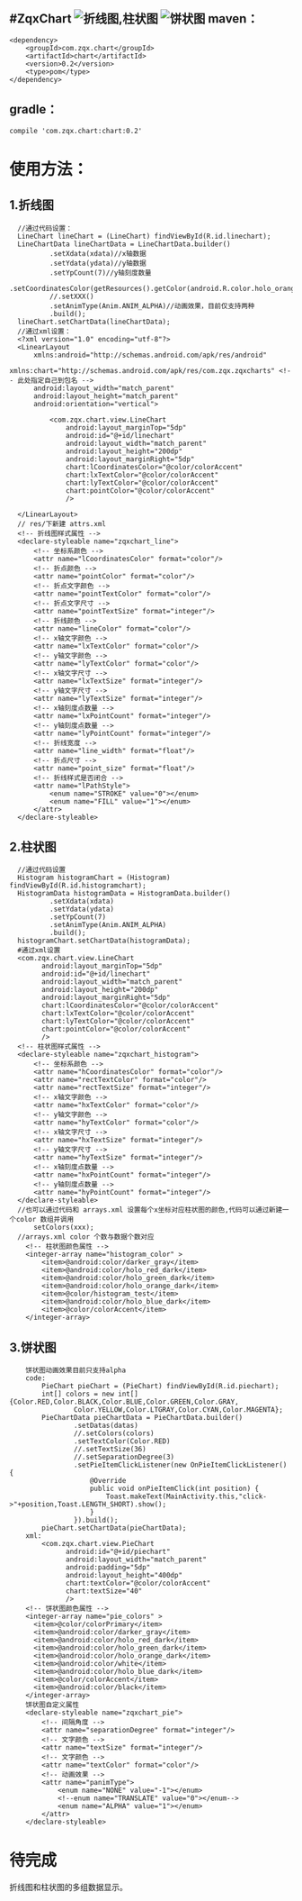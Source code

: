 #ZqxChart
![折线图,柱状图](http://git.oschina.net/uploads/images/2016/0630/141247_00df7a2e_372342.gif "折线图,柱状图")
![饼状图](http://git.oschina.net/uploads/images/2016/0630/141029_c9b91675_372342.gif "饼状图")
maven：
------
    <dependency>
        <groupId>com.zqx.chart</groupId>
        <artifactId>chart</artifactId>
        <version>0.2</version>
        <type>pom</type>
    </dependency>


gradle：
-------
    compile 'com.zqx.chart:chart:0.2'

使用方法：
==========
  1.折线图
  --------
      //通过代码设置：
      LineChart lineChart = (LineChart) findViewById(R.id.linechart);
      LineChartData lineChartData = LineChartData.builder()
              .setXdata(xdata)//x轴数据
              .setYdata(ydata)//y轴数据
              .setYpCount(7)//y轴刻度数量
              .setCoordinatesColor(getResources().getColor(android.R.color.holo_orange_dark))
              //.setXXX()
              .setAnimType(Anim.ANIM_ALPHA)//动画效果，目前仅支持两种
              .build();
      lineChart.setChartData(lineChartData);
      //通过xml设置：
      <?xml version="1.0" encoding="utf-8"?>
      <LinearLayout
          xmlns:android="http://schemas.android.com/apk/res/android"
          xmlns:chart="http://schemas.android.com/apk/res/com.zqx.zqxcharts" <!-- 此处指定自己到包名 -->
          android:layout_width="match_parent"
          android:layout_height="match_parent"
          android:orientation="vertical">
      
              <com.zqx.chart.view.LineChart
                  android:layout_marginTop="5dp"
                  android:id="@+id/linechart"
                  android:layout_width="match_parent"
                  android:layout_height="200dp"
                  android:layout_marginRight="5dp"
                  chart:lCoordinatesColor="@color/colorAccent" 
                  chart:lxTextColor="@color/colorAccent"
                  chart:lyTextColor="@color/colorAccent"
                  chart:pointColor="@color/colorAccent"
                  />
            
      </LinearLayout>
      // res/下新建 attrs.xml
      <!-- 折线图样式属性 -->
      <declare-styleable name="zqxchart_line">
          <!-- 坐标系颜色 -->
          <attr name="lCoordinatesColor" format="color"/>
          <!-- 折点颜色 -->
          <attr name="pointColor" format="color"/>
          <!-- 折点文字颜色 -->
          <attr name="pointTextColor" format="color"/>
          <!-- 折点文字尺寸 -->
          <attr name="pointTextSize" format="integer"/>
          <!-- 折线颜色 -->
          <attr name="lineColor" format="color"/>
          <!-- x轴文字颜色 -->
          <attr name="lxTextColor" format="color"/>
          <!-- y轴文字颜色 -->
          <attr name="lyTextColor" format="color"/>
          <!-- x轴文字尺寸 -->
          <attr name="lxTextSize" format="integer"/>
          <!-- y轴文字尺寸 -->
          <attr name="lyTextSize" format="integer"/>
          <!-- x轴刻度点数量 -->
          <attr name="lxPointCount" format="integer"/>
          <!-- y轴刻度点数量 -->
          <attr name="lyPointCount" format="integer"/>
          <!-- 折线宽度 -->
          <attr name="line_width" format="float"/>
          <!-- 折点尺寸 -->
          <attr name="point_size" format="float"/>
          <!-- 折线样式是否闭合 -->
          <attr name="lPathStyle">
              <enum name="STROKE" value="0"></enum>
              <enum name="FILL" value="1"></enum>
          </attr>
      </declare-styleable>
  2.柱状图
  --------
      //通过代码设置
      Histogram histogramChart = (Histogram) findViewById(R.id.histogramchart);
      HistogramData histogramData = HistogramData.builder()
              .setXdata(xdata)
              .setYdata(ydata)
              .setYpCount(7)
              .setAnimType(Anim.ANIM_ALPHA)
              .build();
      histogramChart.setChartData(histogramData);
      #通过xml设置
      <com.zqx.chart.view.LineChart
            android:layout_marginTop="5dp"
            android:id="@+id/linechart"
            android:layout_width="match_parent"
            android:layout_height="200dp"
            android:layout_marginRight="5dp"
            chart:lCoordinatesColor="@color/colorAccent"
            chart:lxTextColor="@color/colorAccent"
            chart:lyTextColor="@color/colorAccent"
            chart:pointColor="@color/colorAccent"
            />
      <!-- 柱状图样式属性 -->
      <declare-styleable name="zqxchart_histogram">
          <!-- 坐标系颜色 -->
          <attr name="hCoordinatesColor" format="color"/>
          <attr name="rectTextColor" format="color"/>
          <attr name="rectTextSize" format="integer"/>
          <!-- x轴文字颜色 -->
          <attr name="hxTextColor" format="color"/>
          <!-- y轴文字颜色 -->
          <attr name="hyTextColor" format="color"/>
          <!-- x轴文字尺寸 -->
          <attr name="hxTextSize" format="integer"/>
          <!-- y轴文字尺寸 -->
          <attr name="hyTextSize" format="integer"/>
          <!-- x轴刻度点数量 -->
          <attr name="hxPointCount" format="integer"/>
          <!-- y轴刻度点数量 -->
          <attr name="hyPointCount" format="integer"/>
      </declare-styleable>
      //也可以通过代码和 arrays.xml 设置每个x坐标对应柱状图的颜色,代码可以通过新建一个color 数组并调用
          setColors(xxx);
      //arrays.xml color 个数与数据个数对应
        <!-- 柱状图颜色属性 -->
        <integer-array name="histogram_color" >
            <item>@android:color/darker_gray</item>
            <item>@android:color/holo_red_dark</item>
            <item>@android:color/holo_green_dark</item>
            <item>@android:color/holo_orange_dark</item>
            <item>@color/histogram_test</item>
            <item>@android:color/holo_blue_dark</item>
            <item>@color/colorAccent</item>
        </integer-array>
  3.饼状图
  --------
        饼状图动画效果目前只支持alpha
        code:
            PieChart pieChart = (PieChart) findViewById(R.id.piechart);
            int[] colors = new int[]{Color.RED,Color.BLACK,Color.BLUE,Color.GREEN,Color.GRAY,
                    Color.YELLOW,Color.LTGRAY,Color.CYAN,Color.MAGENTA};
            PieChartData pieChartData = PieChartData.builder()
                    .setDatas(datas)
                    //.setColors(colors)
                    .setTextColor(Color.RED)
                    //.setTextSize(36)
                    //.setSeparationDegree(3)
                    .setPieItemClickListener(new OnPieItemClickListener() {
                        @Override
                        public void onPieItemClick(int position) {
                            Toast.makeText(MainActivity.this,"click->"+position,Toast.LENGTH_SHORT).show();
                        }
                    }).build();
            pieChart.setChartData(pieChartData);
        xml:
            <com.zqx.chart.view.PieChart
                  android:id="@+id/piechart"
                  android:layout_width="match_parent"
                  android:padding="5dp"
                  android:layout_height="400dp"
                  chart:textColor="@color/colorAccent"
                  chart:textSize="40"
                  />
        <!-- 饼状图颜色属性 -->
        <integer-array name="pie_colors" >
          <item>@color/colorPrimary</item>
          <item>@android:color/darker_gray</item>
          <item>@android:color/holo_red_dark</item>
          <item>@android:color/holo_green_dark</item>
          <item>@android:color/holo_orange_dark</item>
          <item>@android:color/white</item>
          <item>@android:color/holo_blue_dark</item>
          <item>@color/colorAccent</item>
          <item>@android:color/black</item>
        </integer-array>
        饼状图自定义属性
        <declare-styleable name="zqxchart_pie">
            <!-- 间隔角度 -->
            <attr name="separationDegree" format="integer"/>
            <!-- 文字颜色 -->
            <attr name="textSize" format="integer"/>
            <!-- 文字颜色 -->
            <attr name="textColor" format="color"/>
            <!-- 动画效果 -->
            <attr name="panimType">
                <enum name="NONE" value="-1"></enum>
                <!--enum name="TRANSLATE" value="0"></enum-->
                <enum name="ALPHA" value="1"></enum>
            </attr>
        </declare-styleable>
  
待完成
======
折线图和柱状图的多组数据显示。